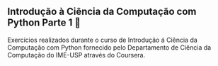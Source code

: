 ## Introdução à Ciência da Computação com Python Parte 1 :snake:



Exercícios realizados durante o curso de Introdução á Ciência da Computação com Python fornecido pelo Departamento de Ciência da Computação do IME-USP através do Coursera.







